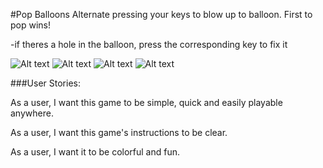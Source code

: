 #Pop Balloons
Alternate pressing your keys to blow up to balloon.  First to pop wins!

-if theres a hole in the balloon, press the corresponding key to fix it




![Alt text](http://i.imgur.com/rs6ZrLl.jpg)
![Alt text](http://i.imgur.com/HAzPCUn.jpg)
![Alt text](http://i.imgur.com/Hjox1TD.jpg)
![Alt text](http://www.thisiswhyimbroke.com/images/giant-confetti-filled-balloon-explosion.jpg)



###User Stories:

As a user, I want this game to be simple, quick and easily playable anywhere.

As a user, I want this game's instructions to be clear.

As a user, I want it to be colorful and fun.